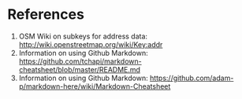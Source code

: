 # References
1. OSM Wiki on subkeys for address data: http://wiki.openstreetmap.org/wiki/Key:addr
2. Information on using Github Markdown: https://github.com/tchapi/markdown-cheatsheet/blob/master/README.md
3. Information on using Github Markdown: https://github.com/adam-p/markdown-here/wiki/Markdown-Cheatsheet


